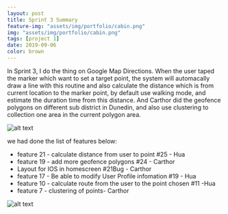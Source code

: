 ```yaml
---
layout: post
title: Sprint 3 Summary
feature-img: "assets/img/portfolio/cabin.png"
img: "assets/img/portfolio/cabin.png"
tags: [project 1]
date: 2019-09-06
color: brown
---
```


In Sprint 3, I do the thing on Google Map Directions. When the user taped the marker which want to set a target point, the system will automacally draw a line with this routine and also calculate the distance which is from current location to the marker point, by default use walking mode, and estimate the duration time from this distance. And Carthor did the geofence polygons on different sub district in Dunedin, and also use clustering to collection one area in the current polygon area.

![alt text](https://github.com/aemooooon/app/blob/master/assets/img/p/033.jpg?raw=true "sprint 3 screenshot")

we had done the list of features below:
* feature 21 - calculate distance from user to point #25  - Hua
* feature 19 - add more geofence polygons #24  - Carthor
* Layout for IOS in homescreen #21Bug - Carthor
* feature 17 - Be able to modify User Profile infomation #19  - Hua
* feature 10 - calculate route from the user to the point chosen #11  -Hua
* feature 7 - clustering of points- Carthor

![alt text](https://github.com/aemooooon/app/blob/master/assets/img/p/029.jpg?raw=true "sprint 3 screenshot")